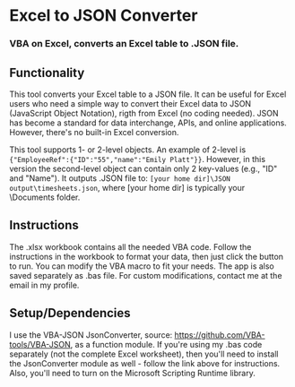 # Excel to JSON Converter
### VBA on Excel, converts an Excel table to .JSON file.

## Functionality
This tool converts your Excel table to a JSON file. 
It can be useful for Excel users who need a simple way to convert their Excel data to JSON (JavaScript Object Notation), rigth from Excel (no coding needed). 
JSON has become a standard for data interchange, APIs, and online applications. However, there's no built-in Excel conversion. 

This tool supports 1- or 2-level objects. An example of 2-level is `{"EmployeeRef":{"ID":"55","name":"Emily Platt"}}`.
However, in this version the second-level object can contain only 2 key-values (e.g., "ID" and "Name"). 
It outputs .JSON file to: `[your home dir]\JSON output\timesheets.json`, where [your home dir] is typically your \Documents folder.

## Instructions
The .xlsx workbook contains all the needed VBA code. Follow the instructions in the workbook to format your data, then just click the button to run. 
You can modify the VBA macro to fit your needs. 
The app is also saved separately as .bas file. For custom modifications, contact me at the email in my profile.

## Setup/Dependencies
I use the VBA-JSON JsonConverter, source: https://github.com/VBA-tools/VBA-JSON, as a function module.
If you're using my .bas code separately (not the complete Excel worksheet), then you'll need to install the JsonConverter module as well - follow the link above for instructions.
Also, you'll need to turn on the Microsoft Scripting Runtime library. 
